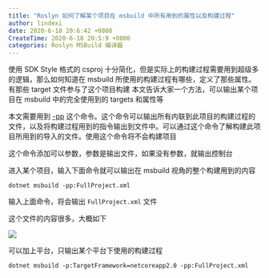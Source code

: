 ```yaml
---
title: "Roslyn 如何了解某个项目在 msbuild 中所有用到的属性以及构建过程"
author: lindexi
date: 2020-6-18 20:6:42 +0800
CreateTime: 2020-6-18 20:5:9 +0800
categories: Roslyn MSBuild 编译器
---
```


使用 SDK Style 格式的 csproj 十分简化，但是实际上的构建过程需要用到超级多的逻辑，那么如何知道在 msbuild 所使用的构建过程有哪些，定义了那些属性。有那些 target 文件参与了这个项目构建
本文告诉大家一个方法，可以输出某个项目在 msbuild 中的完全使用到的 targets 和属性等

<!--more-->


<!-- 发布 -->

<!-- 标签：Roslyn,MSBuild,编译器 -->

本文需要用到 [-pp](https://docs.microsoft.com/en-us/visualstudio/msbuild/msbuild-command-line-reference#preprocess) 这个命令。这个命令可以输出所有内联到此项目的构建过程的文件，以及将构建过程用到的指令输出到文件中。可以通过这个命令了解构建此项目所用到的导入的文件。使用这个命令将不会构建项目

这个命令添加可以参数，参数是输出文件，如果没有参数，就输出控制台

进入某个项目，输入下面命令就可以输出在 msbuild 视角的整个构建用到的内容

```
dotnet msbuild -pp:FullProject.xml
```

输入上面命令，将会输出 `FullProject.xml` 文件

这个文件的内容很多，大概如下

<!-- ![](image/Roslyn 如何了解某个项目在 msbuild 中所有用到的属性以及构建过程/Roslyn 如何了解某个项目在 msbuild 中所有用到的属性以及构建过程0.png) -->

![](http://image.acmx.xyz/lindexi%2F2020618205568088.jpg)

可以加上平台，只输出某个平台下使用的构建过程

```
dotnet msbuild -p:TargetFramework=netcoreapp2.0 -pp:FullProject.xml
```

